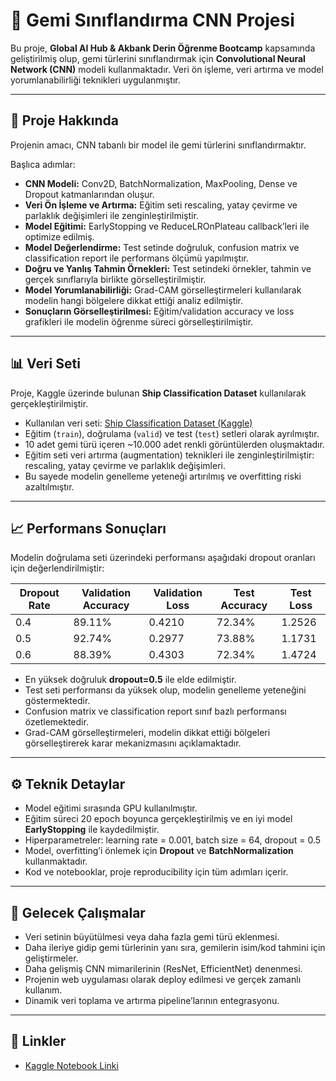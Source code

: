 # 🚢 Gemi Sınıflandırma CNN Projesi

Bu proje, **Global AI Hub & Akbank Derin Öğrenme Bootcamp** kapsamında geliştirilmiş olup, gemi türlerini sınıflandırmak için **Convolutional Neural Network (CNN)** modeli kullanmaktadır. Veri ön işleme, veri artırma ve model yorumlanabilirliği teknikleri uygulanmıştır.

---

## 🔹 Proje Hakkında
Projenin amacı, CNN tabanlı bir model ile gemi türlerini sınıflandırmaktır.  

Başlıca adımlar:  
- **CNN Modeli:** Conv2D, BatchNormalization, MaxPooling, Dense ve Dropout katmanlarından oluşur.  
- **Veri Ön İşleme ve Artırma:** Eğitim seti rescaling, yatay çevirme ve parlaklık değişimleri ile zenginleştirilmiştir.  
- **Model Eğitimi:** EarlyStopping ve ReduceLROnPlateau callback’leri ile optimize edilmiş.  
- **Model Değerlendirme:** Test setinde doğruluk, confusion matrix ve classification report ile performans ölçümü yapılmıştır.
- **Doğru ve Yanlış Tahmin Örnekleri:** Test setindeki örnekler, tahmin ve gerçek sınıflarıyla birlikte görselleştirilmiştir.
- **Model Yorumlanabilirliği:** Grad-CAM görselleştirmeleri kullanılarak modelin hangi bölgelere dikkat ettiği analiz edilmiştir.  
- **Sonuçların Görselleştirilmesi:** Eğitim/validation accuracy ve loss grafikleri ile modelin öğrenme süreci görselleştirilmiştir.

---

## 📊 Veri Seti
Proje, Kaggle üzerinde bulunan **Ship Classification Dataset** kullanılarak gerçekleştirilmiştir.  
- Kullanılan veri seti: [Ship Classification Dataset (Kaggle)](https://www.kaggle.com/datasets/oleksandershevchenko/ship-classification-dataset/versions/3)   
- Eğitim (`train`), doğrulama (`valid`) ve test (`test`) setleri olarak ayrılmıştır.  
- 10 adet gemi türü içeren ~10.000 adet renkli görüntülerden oluşmaktadır.  
- Eğitim seti veri artırma (augmentation) teknikleri ile zenginleştirilmiştir: rescaling, yatay çevirme ve parlaklık değişimleri.  
- Bu sayede modelin genelleme yeteneği artırılmış ve overfitting riski azaltılmıştır.
---

## 📈 Performans Sonuçları
Modelin doğrulama seti üzerindeki performansı aşağıdaki dropout oranları için değerlendirilmiştir:  

| Dropout Rate | Validation Accuracy | Validation Loss | Test Accuracy | Test Loss |
|---------------|-------------------|-----------------|-----------------|-----------------|
| 0.4           | 89.11%            | 0.4210          | 72.34%          | 1.2526 
| 0.5           | 92.74%            | 0.2977          | 73.88%          | 1.1731 
| 0.6           | 88.39%            | 0.4303          | 72.34%          | 1.4724 

- En yüksek doğruluk **dropout=0.5** ile elde edilmiştir.  
- Test seti performansı da yüksek olup, modelin genelleme yeteneğini göstermektedir.  
- Confusion matrix ve classification report sınıf bazlı performansı özetlemektedir.  
- Grad-CAM görselleştirmeleri, modelin dikkat ettiği bölgeleri görselleştirerek karar mekanizmasını açıklamaktadır.

---

## ⚙️ Teknik Detaylar
- Model eğitimi sırasında GPU kullanılmıştır.  
- Eğitim süreci 20 epoch boyunca gerçekleştirilmiş ve en iyi model **EarlyStopping** ile kaydedilmiştir.  
- Hiperparametreler: learning rate = 0.001, batch size = 64, dropout = 0.5  
- Model, overfitting’i önlemek için **Dropout** ve **BatchNormalization** kullanmaktadır.  
- Kod ve notebooklar, proje reproducibility için tüm adımları içerir.

---

## 🚀 Gelecek Çalışmalar
- Veri setinin büyütülmesi veya daha fazla gemi türü eklenmesi.
- Daha ileriye gidip gemi türlerinin yanı sıra, gemilerin isim/kod tahmini için geliştirmeler.
- Daha gelişmiş CNN mimarilerinin (ResNet, EfficientNet) denenmesi.  
- Projenin web uygulaması olarak deploy edilmesi ve gerçek zamanlı kullanım.  
- Dinamik veri toplama ve artırma pipeline’larının entegrasyonu.

---

## 🔗 Linkler
- [Kaggle Notebook Linki](https://www.kaggle.com/code/dogukanozcelik/deeplearning-bootcamp-dozcelik/edit/run/263843247) 

